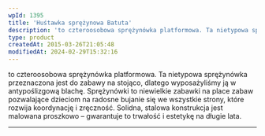 ```yaml
---
wpId: 1395
title: 'Huśtawka sprężynowa Batuta'
description: 'to czteroosobowa sprężynówka platformowa. Ta nietypowa sprężynówka przeznaczona jest do zabawy na stojąco, dlatego wyposażyliśmy ją w antypoślizgową blachę. Sprężynówki to niewielkie zabawki na place zabaw pozwalające dzieciom na radosne bujanie się we wszystkie strony, które rozwija koordynację i zręczność. Solidna, stalowa konstrukcja jest malowana proszkowo – gwarantuje to trwałość i estetykę na długie lata.'
type: product
createdAt: 2015-03-26T21:05:48
modifiedAt: 2024-02-29T15:32:16
---
```



to czteroosobowa sprężynówka platformowa. Ta nietypowa sprężynówka przeznaczona jest do zabawy na stojąco, dlatego wyposażyliśmy ją w antypoślizgową blachę. Sprężynówki to niewielkie zabawki na place zabaw pozwalające dzieciom na radosne bujanie się we wszystkie strony, które rozwija koordynację i zręczność. Solidna, stalowa konstrukcja jest malowana proszkowo – gwarantuje to trwałość i estetykę na długie lata.

* * *